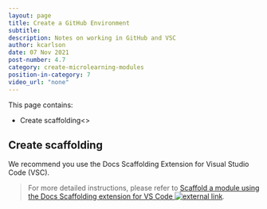 ```yaml
---
layout: page
title: Create a GitHub Environment
subtitle:
description: Notes on working in GitHub and VSC
author: kcarlson
date: 07 Nov 2021
post-number: 4.7
category: create-microlearning-modules
position-in-category: 7
video_url: "none"
---
```


This page contains:

- Create scaffolding<>

## Create scaffolding

We recommend you use the Docs Scaffolding Extension for Visual Studio Code (VSC). 

> For more detailed instructions, please refer to <a href="https://review.docs.microsoft.com/en-us/help/learn/create-scaffold-template?branch=main" target="_blank">Scaffold a module using the Docs Scaffolding extension for VS Code ![external link](../assets/images/extlink.png)</a>.

